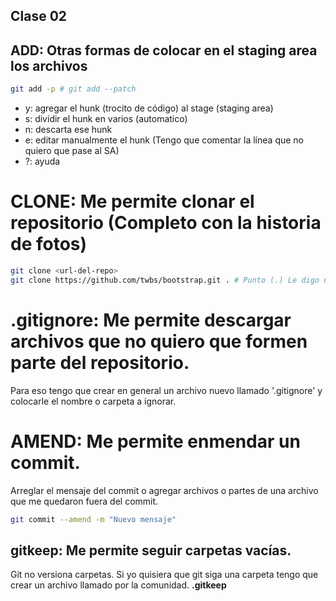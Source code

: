 ## Clase 02

## ADD: Otras formas de colocar en el staging area los archivos

```sh
git add -p # git add --patch
```

* y:  agregar el hunk (trocito de código) al stage (staging area)
* s:  dividir el hunk en varios (automatico)
* n:  descarta ese hunk
* e:  editar manualmente el hunk (Tengo que comentar la línea que no quiero que pase al SA)
* ?:  ayuda

# CLONE: Me permite clonar el repositorio (Completo con la historia de fotos)

```sh
git clone <url-del-repo>
git clone https://github.com/twbs/bootstrap.git . # Punto (.) Le digo no crees una carpeta, bajalo en el directorio (carpeta) sin crear una
```

# .gitignore: Me permite descargar archivos que no quiero que formen parte del repositorio.
Para eso tengo que crear en general un archivo nuevo llamado '.gitignore' y colocarle el nombre o carpeta a ignorar.

# AMEND: Me permite enmendar un commit.
Arreglar el mensaje del commit o agregar archivos o partes de una archivo que me quedaron fuera del commit.

```sh
git commit --amend -m "Nuevo mensaje"
```

## gitkeep: Me permite seguir carpetas vacías.
Git no versiona carpetas. Si yo quisiera que git siga una carpeta tengo que crear un archivo llamado por la comunidad. **.gitkeep**



